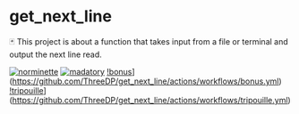 # get_next_line
🃏 This project is about a function that takes input from a file or terminal and output the next line read.

[![norminette](https://github.com/ThreeDP/get_next_line/actions/workflows/norminette.yml/badge.svg)](https://github.com/ThreeDP/get_next_line/actions/workflows/norminette.yml)
[![madatory](https://github.com/ThreeDP/get_next_line/actions/workflows/mandatory.yml/badge.svg)](https://github.com/ThreeDP/get_next_line/actions/workflows/mandatory.yml)
[!bonus](https://github.com/ThreeDP/get_next_line/actions/workflows/bonus.yml/badge.svg)](https://github.com/ThreeDP/get_next_line/actions/workflows/bonus.yml)
[!tripouille](https://github.com/ThreeDP/get_next_line/actions/workflows/tripouille.yml/badge.svg)](https://github.com/ThreeDP/get_next_line/actions/workflows/tripouille.yml)